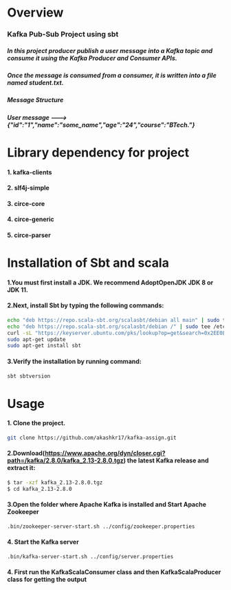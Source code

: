 # Overview

### Kafka Pub-Sub Project using sbt
##### In this project producer publish a user message into a Kafka topic and consume it using the Kafka Producer and Consumer APIs.
##### Once the message is consumed from a consumer, it is written  into a file named student.txt.
##### Message Structure
##### User message --->{"id":"1","name":"some_name","age":"24","course":"BTech."}



#  Library dependency for project
#### 1. kafka-clients
#### 2. slf4j-simple
#### 3. circe-core
#### 4. circe-generic
#### 5. circe-parser



# Installation of Sbt and scala
#### 1.You must first install a JDK. We recommend AdoptOpenJDK JDK 8 or JDK 11.

#### 2.Next, install Sbt by typing the following commands:

```bash
echo "deb https://repo.scala-sbt.org/scalasbt/debian all main" | sudo tee /etc/apt/sources.list.d/sbt.list
echo "deb https://repo.scala-sbt.org/scalasbt/debian /" | sudo tee /etc/apt/sources.list.d/sbt_old.list
curl -sL "https://keyserver.ubuntu.com/pks/lookup?op=get&search=0x2EE0EA64E40A89B84B2DF73499E82A75642AC823" | sudo apt-key add
sudo apt-get update
sudo apt-get install sbt
```
#### 3.Verify the installation by running command:
```bash
sbt sbtversion
```

# Usage

#### 1. Clone the project.
```bash
git clone https://github.com/akashkr17/kafka-assign.git
```

#### 2.Download(https://www.apache.org/dyn/closer.cgi?path=/kafka/2.8.0/kafka_2.13-2.8.0.tgz) the latest Kafka release and extract it:
```bash
$ tar -xzf kafka_2.13-2.8.0.tgz
$ cd kafka_2.13-2.8.0
```


#### 3.Open the folder where Apache Kafka is installed and Start Apache Zookeeper
```bash
.bin/zookeeper-server-start.sh ../config/zookeeper.properties

```
#### 4. Start the Kafka server
```bash
.bin/kafka-server-start.sh ../config/server.properties
```


#### 4. First run the KafkaScalaConsumer class and then KafkaScalaProducer class for getting the output



